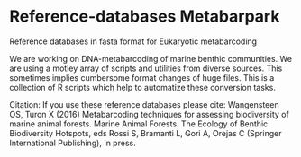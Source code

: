 # Reference-databases Metabarpark
Reference databases in fasta format for Eukaryotic metabarcoding

We are working on DNA-metabarcoding of marine benthic communities.
We are using a motley array of scripts  and utilities from diverse sources.
This sometimes implies cumbersome format changes of huge files.
This is a collection of R scripts which help to automatize these conversion tasks.

Citation: If you use these reference databases please cite:
Wangensteen OS, Turon X (2016) Metabarcoding techniques for assessing biodiversity of marine animal forests. Marine Animal Forests. The Ecology of Benthic Biodiversity Hotspots, eds Rossi S, Bramanti L, Gori A, Orejas C (Springer International Publishing), In press.
